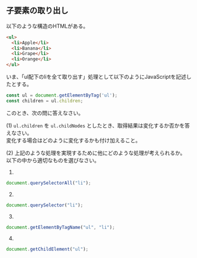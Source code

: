 ## 子要素の取り出し
以下のような構造のHTMLがある。
```HTML
<ul>
  <li>Apple</li>
  <li>Banana</li>
  <li>Grape</li>
  <li>Orange</li>
</ul>
```
いま、「ul配下のliを全て取り出す」処理として以下のようにJavaScriptを記述したとする。
```javascript
const ul = document.getElementByTag('ul');
const children = ul.children;
```

このとき、次の問に答えなさい。

(1) `ul.children` を `ul.childNodes` としたとき、取得結果は変化するか否かを答えなさい。<br>
    変化する場合はどのように変化するかも付け加えること。

(2) 上記のような処理を実現するために他にどのような処理が考えられるか。<br>
    以下の中から適切なものを選びなさい。

1.
```JavaScript
document.querySelectorAll("li");
```

2.
```JavaScript
document.querySelector("li");
```

3.
```JavaScript
document.getElementByTagName("ul", "li");
```

4.
```JavaScript
document.getChildElement("ul");
```

